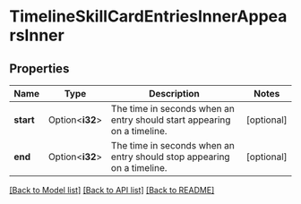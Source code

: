 # TimelineSkillCardEntriesInnerAppearsInner

## Properties

Name | Type | Description | Notes
------------ | ------------- | ------------- | -------------
**start** | Option<**i32**> | The time in seconds when an entry should start appearing on a timeline. | [optional]
**end** | Option<**i32**> | The time in seconds when an entry should stop appearing on a timeline. | [optional]

[[Back to Model list]](../README.md#documentation-for-models) [[Back to API list]](../README.md#documentation-for-api-endpoints) [[Back to README]](../README.md)


